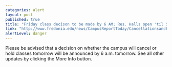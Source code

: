 ```yaml
---
categories: alert
layout: post
published: true
title: "Friday class decison to be made by 6 AM; Res. Halls open 'til Sun. AM, dining halls thru Sat. PM"
link: "http://www.fredonia.edu/news/CampusReportToday/CancellationsandEmergencies/tabid/1380/Default.aspx"
alertLevel: danger
---
```


Please be advised that a decision on whether the campus will cancel or hold classes tomorrow will be announced by 6 a.m. tomorrow. See all other updates by clicking the More Info button.